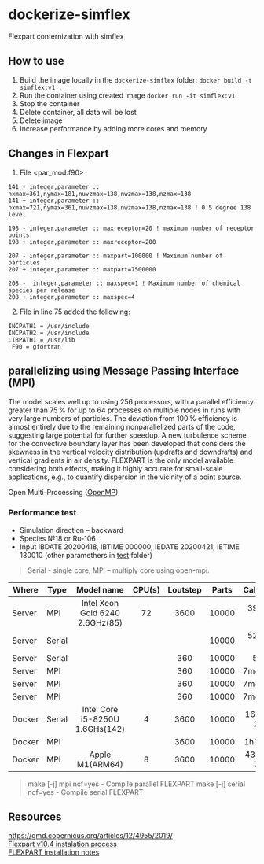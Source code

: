 # dockerize-simflex

Flexpart conternization with simflex

## How to use

1. Build the image locally in the `dockerize-simflex` folder:
`docker build -t simflex:v1 .`
2. Run the container using created image
`docker run -it simflex:v1`
3. Stop the container
4. Delete container, all data will be lost
5. Delete image
6. Increase performance by adding more cores and memory

## Changes in Flexpart

1. File <par_mod.f90>

```
141 - integer,parameter :: nxmax=361,nymax=181,nuvzmax=138,nwzmax=138,nzmax=138
141 + integer,parameter :: nxmax=721,nymax=361,nuvzmax=138,nwzmax=138,nzmax=138 ! 0.5 degree 138 level

198 - integer,parameter :: maxreceptor=20 ! maximum number of receptor points
198 + integer,parameter :: maxreceptor=200

207 - integer,parameter :: maxpart=100000 ! Maximum number of particles
207 + integer,parameter :: maxpart=7500000

208 -  integer,parameter :: maxspec=1 ! Maximum number of chemical species per release
208 + integer,parameter :: maxspec=4
```

2. File <makefile> in line 75 added the following:

```
INCPATH1 = /usr/include
INCPATH2 = /usr/include
LIBPATH1 = /usr/lib
 F90 = gfortran
```

## parallelizing using Message Passing Interface (MPI)

The model scales well up to using 256 processors, with a parallel efficiency greater than 75 % for up to 64 processes on multiple nodes in runs with very large numbers of particles. The deviation from 100 % efficiency is almost entirely due to the remaining nonparallelized parts of the code, suggesting large potential for further speedup. A new turbulence scheme for the convective boundary layer has been developed that considers the skewness in the vertical velocity distribution (updrafts and downdrafts) and vertical gradients in air density. FLEXPART is the only model available considering both effects, making it highly accurate for small-scale applications, e.g., to quantify dispersion in the vicinity of a point source.

Open Multi-Processing ([OpenMP](http://www.openmp.org/))

### Performance test

- Simulation direction – backward
- Species №18 or Ru-106
- Input IBDATE 20200418, IBTIME 000000, IEDATE 20200421, IETIME 130010 (other paramethers in [test](/flexpart_v10.4/test/) folder)

> Serial - single core, MPI – multiply core using open-mpi.

|Where|Type|Model name|CPU(s)|Loutstep|Parts|Calc Times|
|-|-|:-:|:-:|:-:|:-:|:-:|
|Server|MPI|Intel Xeon Gold 6240 2.6GHz(85)|72|3600|10000|3977s or 66m|
|Server|Serial||||10000|5280s or 83m|
|Server|Serial|||360|10000|5246s|
|Server|MPI|||360|10000|7m46.718s|
|Server|MPI|||360|10000|7m47.168s|
|Server|MPI|||360|10000|7m46.115s|
|Docker|Serial|Intel Core i5-8250U 1.6GHs(142)|4|3600|10000|16200s or 270m|
|Docker|MPI|||3600|10000|1h35m28s|
|Docker|MPI|Apple M1(ARM64)|8|3600|10000|43200s or 720m|


> make [-j] mpi ncf=yes - Compile parallel FLEXPART
> make [-j] serial ncf=yes - Compile serial FLEXPART

## Resources

<https://gmd.copernicus.org/articles/12/4955/2019/>  
[Flexpart v10.4 instalation process](https://www.jianshu.com/p/6bc7cee6c9bf)  
[FLEXPART installation notes](http://paisheng.me/2018/08/10/FLEXPART_INSTALLATION_NOTE)
